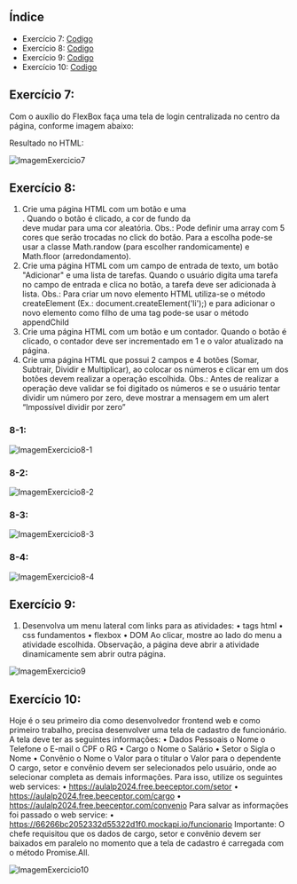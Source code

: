 ## Índice
- Exercício 7: [Codigo](exercicio_aula_7)
- Exercício 8: [Codigo](exercicio_aula_8)
- Exercício 9: [Codigo](exercicio_aula_9)
- Exercício 10: [Codigo](exercicio_aula_10)



## Exercício 7:

Com o auxílio do FlexBox faça uma tela de login centralizada no centro da página,
conforme imagem abaixo:


Resultado no HTML:


![ImagemExercicio7](img_exercicios/exercicio7.png)


## Exercício 8: 

1. Crie uma página HTML com um botão e uma <div>. Quando o botão é clicado, a cor de
fundo da <div> deve mudar para uma cor aleatória.
Obs.: Pode definir uma array com 5 cores que serão trocadas no click do botão. Para a escolha pode-se usar a classe
Math.randow (para escolher randomicamente) e Math.floor (arredondamento).
2. Crie uma página HTML com um campo de entrada de texto, um botão "Adicionar" e
uma lista de tarefas. Quando o usuário digita uma tarefa no campo de entrada e clica
no botão, a tarefa deve ser adicionada à lista.
Obs.: Para criar um novo elemento HTML utiliza-se o método createElement (Ex.: document.createElement('li');) e
para adicionar o novo elemento como filho de uma tag pode-se usar o método appendChild
3. Crie uma página HTML com um botão e um contador. Quando o botão é clicado, o
contador deve ser incrementado em 1 e o valor atualizado na página.
4. Crie uma página HTML que possui 2 campos e 4 botões (Somar, Subtrair, Dividir e
Multiplicar), ao colocar os números e clicar em um dos botões devem realizar a
operação escolhida.
Obs.: Antes de realizar a operação deve validar se foi digitado os números e se o usuário tentar dividir um número
por zero, deve mostrar a mensagem em um alert “Impossível dividir por zero”

### 8-1:


![ImagemExercicio8-1](img_exercicios/exercicio8-1.png)


### 8-2:


![ImagemExercicio8-2](img_exercicios/exercicio8-2.png)


### 8-3:


![ImagemExercicio8-3](img_exercicios/exercicio8-3.png)


### 8-4:


![ImagemExercicio8-4](img_exercicios/exercicio8-4.png)


## Exercício 9:
1. Desenvolva um menu lateral com links para as atividades:
• tags html
• css fundamentos
• flexbox
• DOM
Ao clicar, mostre ao lado do menu a atividade escolhida.
Observação, a página deve abrir a atividade dinamicamente sem abrir outra página.


![ImagemExercicio9](img_exercicios/exercicio9.png)


## Exercício 10:

Hoje é o seu primeiro dia como desenvolvedor frontend web e como primeiro
trabalho, precisa desenvolver uma tela de cadastro de funcionário.
A tela deve ter as seguintes informações:
• Dados Pessoais
o Nome
o Telefone
o E-mail
o CPF
o RG
• Cargo
o Nome
o Salário
• Setor
o Sigla
o Nome
• Convênio
o Nome
o Valor para o titular
o Valor para o dependente
O cargo, setor e convênio devem ser selecionados pelo usuário, onde ao selecionar
completa as demais informações. Para isso, utilize os seguintes web services:
• https://aulalp2024.free.beeceptor.com/setor
• https://aulalp2024.free.beeceptor.com/cargo
• https://aulalp2024.free.beeceptor.com/convenio
Para salvar as informações foi passado o web service:
• https://66266bc2052332d55322d1f0.mockapi.io/funcionario
Importante: O chefe requisitou que os dados de cargo, setor e convênio devem ser baixados
em paralelo no momento que a tela de cadastro é carregada com o método Promise.All.

![ImagemExercicio10](img_exercicios/exercicio10.png)


